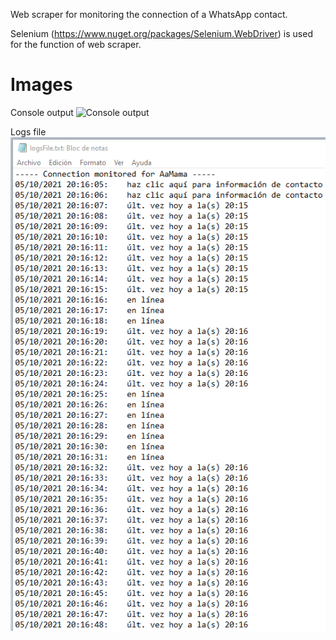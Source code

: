 Web scraper for monitoring the connection of a WhatsApp contact.

Selenium (https://www.nuget.org/packages/Selenium.WebDriver) is used for the function of web scraper.

# Images
Console output
![Console output](https://raw.githubusercontent.com/a1ex9788/WhatsAppConnectionMonitorer/master/AppImages/ConsoleOuput.png)

Logs file
![Logs file](https://raw.githubusercontent.com/a1ex9788/WhatsAppConnectionMonitorer/master/AppImages/LogsFile.png)
